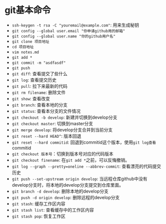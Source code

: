 # git基本命令
- `ssh-keygen -t rsa -C "youremail@example.com"`: 用来生成秘钥
- `git config --global user.email "你申请github用的邮箱"`
- `git config --global user.name "你的github用户名"`
- `git clone 项目地址`
- `cd 项目地址`
- `vim notes.md`
- `git add *`
- `git commit -m "asdfasdf"`
- `git push`
- `git diff`: 查看提交了些什么
- `git log`: 查看提交历史
- `git pull`: 拉下来最新的代码
- `git rm filename`: 删除文件
- `git show`: 查看改变
- `git branch`: 查看本地的分支
- `git status`: 查看本分支的文件情况
- `git checkout -b develop`: 新建并切换到develop分支
- `git checkout master`: 切换到master分支
- `git merge develop`: 将develop分支合并到当前分支
- `git reset --hard HEAD^`: 版本回退
- `git reset --hard commitid`: 回退到commitid这个版本，使用`git log查看`commitid
- `git checkout 版本号`：切换到版本号对应的代码版本
- `git checkout finename`: 在`git add *`之前，可以反悔撤销。
- `git log --graph --pretty=oneline --abbrev-commit`: 查看漂亮的代码提交历史
- `git push --set-upstream origin develop`: 当远程仓库github中没有develop分支时，将本地的develop分支提交到仓库里面。
- `git branch -d develop`: 删除本地的develop分支
- `git push -d origin develop`: 删除远程的develop分支
- `git stash`: 缓存工作区内容
- `git stash list`: 查看缓存中的工作区内容
- `git stash pop`: 恢复工作区
